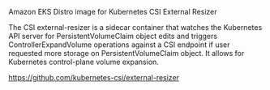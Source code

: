Amazon EKS Distro image for Kubernetes CSI External Resizer

The CSI external-resizer is a sidecar container that watches the Kubernetes API server for PersistentVolumeClaim object edits and triggers ControllerExpandVolume operations against a CSI endpoint if user requested more storage on PersistentVolumeClaim object. It allows for Kubernetes control-plane volume expansion.

https://github.com/kubernetes-csi/external-resizer
